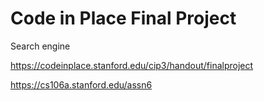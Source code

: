 # Code in Place Final Project
Search engine

https://codeinplace.stanford.edu/cip3/handout/finalproject

https://cs106a.stanford.edu/assn6
